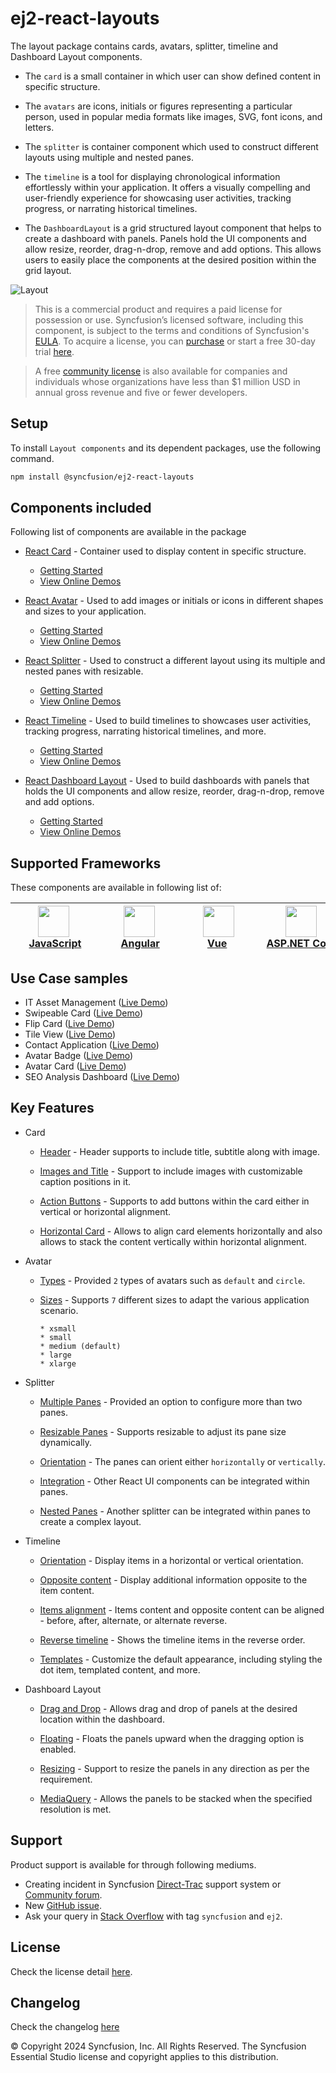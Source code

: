 # ej2-react-layouts

The layout package contains cards, avatars, splitter, timeline and Dashboard Layout components. 

* The `card` is a small container in which user can show defined content in specific structure. 

* The `avatars` are icons, initials or figures representing a particular person, used in popular media formats like images, SVG, font icons, and letters.

* The `splitter` is container component which used to construct different layouts using multiple and nested panes.

* The `timeline` is a tool for displaying chronological information effortlessly within your application. It offers a visually compelling and user-friendly experience for showcasing user activities, tracking progress, or narrating historical timelines.

* The `DashboardLayout` is a grid structured layout component that helps to create a dashboard with panels. Panels hold the UI components and allow resize, reorder, drag-n-drop, remove and add options. This allows users to easily place the components at the desired position within the grid layout.

![Layout](https://ej2.syncfusion.com/products/images/layout/readme.png)

> This is a commercial product and requires a paid license for possession or use. Syncfusion’s licensed software, including this component, is subject to the terms and conditions of Syncfusion's [EULA](https://www.syncfusion.com/eula/es/). To acquire a license, you can [purchase](https://www.syncfusion.com/sales/products/?utm_source=npm&utm_medium=listing&utm_campaign=react-layout-npm) or start a free 30-day trial [here](https://www.syncfusion.com/account/manage-trials/start-trials/?utm_source=npm&utm_medium=listing&utm_campaign=react-layout-npm).

> A free [community license](https://www.syncfusion.com/products/communitylicense/?utm_source=npm&utm_medium=listing&utm_campaign=react-layout-npm) is also available for companies and individuals whose organizations have less than $1 million USD in annual gross revenue and five or fewer developers.

## Setup

To install `Layout components` and its dependent packages, use the following command.

```sh
npm install @syncfusion/ej2-react-layouts
```

## Components included

Following list of components are available in the package

* [React Card](https://www.syncfusion.com/react-ui-components/react-card?utm_source=npm&utm_medium=listing&utm_campaign=react-layout-npm) - Container used to display content in specific structure.
  * [Getting Started](https://ej2.syncfusion.com/react/documentation/card/getting-started/?utm_source=npm&utm_medium=listing&utm_campaign=react-layout-npm)
  * [View Online Demos](https://ej2.syncfusion.com/react/demos/?utm_source=npm&utm_medium=listing&utm_campaign=react-layout-npm#/fluent2/card/basic)

* [React Avatar](https://www.syncfusion.com/react-ui-components/react-avatar?utm_source=npm&utm_medium=listing&utm_campaign=react-layout-npm) - Used to add images or initials or icons in different shapes and sizes to your application.
  * [Getting Started](https://ej2.syncfusion.com/react/documentation/avatar/getting-started/?utm_source=npm&utm_medium=listing&utm_campaign=react-layout-npm)
  * [View Online Demos](https://ej2.syncfusion.com/react/demos/?utm_source=npm&utm_medium=listing&utm_campaign=react-layout-npm#/fluent2/avatar/default)

* [React Splitter](https://www.syncfusion.com/react-ui-components/react-splitter?utm_source=npm&utm_medium=listing&utm_campaign=react-layout-npm) - Used to construct a different layout using its multiple and nested panes with resizable.
  * [Getting Started](https://ej2.syncfusion.com/react/documentation/splitter/getting-started/?utm_source=npm&utm_medium=listing&utm_campaign=react-layout-npm)
  * [View Online Demos](https://ej2.syncfusion.com/react/demos/?utm_source=npm&utm_medium=listing&utm_campaign=react-layout-npm#/fluent2/splitter/default)

* [React Timeline](https://www.syncfusion.com/react-ui-components/react-timeline?utm_source=npm&utm_medium=listing&utm_campaign=react-layout-npm) - Used to build timelines to showcases user activities, tracking progress, narrating historical timelines, and more.
  * [Getting Started](https://ej2.syncfusion.com/react/documentation/timeline/getting-started/?utm_source=npm&utm_medium=listing&utm_campaign=react-layout-npm)
  * [View Online Demos](https://ej2.syncfusion.com/react/demos/?utm_source=npm&utm_medium=listing&utm_campaign=react-layout-npm#/fluent2/timeline/default)

* [React Dashboard Layout](https://www.syncfusion.com/react-ui-components/react-dashboard-layout?utm_source=npm&utm_medium=listing&utm_campaign=react-layout-npm) - Used to build dashboards with panels that holds the UI components and allow resize, reorder, drag-n-drop, remove and add options.
  * [Getting Started](https://ej2.syncfusion.com/react/documentation/dashboard-layout/getting-started/?utm_source=npm&utm_medium=listing&utm_campaign=react-layout-npm)
  * [View Online Demos](https://ej2.syncfusion.com/react/demos/?utm_source=npm&utm_medium=listing&utm_campaign=react-layout-npm#/fluent2/dashboard-layout/default)

## Supported Frameworks

These components are available in following list of:

| [<img src="https://ej2.syncfusion.com/github/images/js.svg" height="50" />](https://www.syncfusion.com/javascript-ui-controls?utm_medium=listing&utm_source=github)<br/>&nbsp;&nbsp;&nbsp;&nbsp;&nbsp;[JavaScript](https://www.syncfusion.com/javascript-ui-controls?utm_medium=listing&utm_source=github)&nbsp;&nbsp;&nbsp;&nbsp; | [<img src="https://ej2.syncfusion.com/github/images/angular-new.svg"  height="50" />](https://www.syncfusion.com/angular-components/?utm_medium=listing&utm_source=github)<br/>&nbsp;&nbsp;&nbsp;&nbsp;&nbsp;&nbsp;&nbsp;[Angular](https://www.syncfusion.com/angular-components/?utm_medium=listing&utm_source=github)&nbsp;&nbsp;&nbsp;&nbsp;&nbsp;&nbsp; | [<img src="https://ej2.syncfusion.com/github/images/vue.svg" height="50" />](https://www.syncfusion.com/vue-ui-components?utm_medium=listing&utm_source=github)<br/>&nbsp;&nbsp;&nbsp;&nbsp;&nbsp;&nbsp;&nbsp;&nbsp;[Vue](https://www.syncfusion.com/vue-ui-components?utm_medium=listing&utm_source=github)&nbsp;&nbsp;&nbsp;&nbsp;&nbsp;&nbsp;&nbsp;&nbsp;&nbsp; | [<img src="https://ej2.syncfusion.com/github/images/netcore.svg" height="50" />](https://www.syncfusion.com/aspnet-core-ui-controls?utm_medium=listing&utm_source=github)<br/>&nbsp;&nbsp;[ASP.NET&nbsp;Core](https://www.syncfusion.com/aspnet-core-ui-controls?utm_medium=listing&utm_source=github)&nbsp;&nbsp; | [<img src="https://ej2.syncfusion.com/github/images/netmvc.svg" height="50" />](https://www.syncfusion.com/aspnet-mvc-ui-controls?utm_medium=listing&utm_source=github)<br/>&nbsp;&nbsp;[ASP.NET&nbsp;MVC](https://www.syncfusion.com/aspnet-mvc-ui-controls?utm_medium=listing&utm_source=github)&nbsp;&nbsp; | 
| :-----: | :-----: | :-----: | :-----: | :-----: |

## Use Case samples

* IT Asset Management ([Live Demo](https://ej2.syncfusion.com/showcase/vue/assetmanagement/?utm_source=npm&utm_medium=listing&utm_campaign=react-layout-npm))
* Swipeable Card ([Live Demo](https://ej2.syncfusion.com/react/demos/?utm_source=npm&utm_medium=listing&utm_campaign=react-layout-npm#/fluent2/card/swipeable))
* Flip Card ([Live Demo](https://ej2.syncfusion.com/react/demos/?utm_source=npm&utm_medium=listing&utm_campaign=react-layout-npm#/fluent2/card/flip))
* Tile View ([Live Demo](https://ej2.syncfusion.com/react/demos/?utm_source=npm&utm_medium=listing&utm_campaign=react-layout-npm#/fluent2/card/tile))
* Contact Application ([Live Demo](https://ej2.syncfusion.com/react/demos/?utm_source=npm&utm_medium=listing&utm_campaign=react-layout-npm#/fluent2/avatar/listview))
* Avatar Badge ([Live Demo](https://ej2.syncfusion.com/react/demos/?utm_source=npm&utm_medium=listing&utm_campaign=react-layout-npm#/fluent2/avatar/badge))
* Avatar Card ([Live Demo](https://ej2.syncfusion.com/react/demos/?utm_source=npm&utm_medium=listing&utm_campaign=react-layout-npm#/fluent2/avatar/card))
* SEO Analysis Dashboard ([Live Demo](https://ej2.syncfusion.com/react/demos/?utm_source=npm&utm_medium=listing&utm_campaign=react-layout-npm#/fluent2/dashboard-layout/analytics-dashboard))

## Key Features

* Card

  * [Header](https://ej2.syncfusion.com/react/demos/?utm_source=npm&utm_medium=listing&utm_campaign=react-layout-npm#/fluent2/card/basic) - Header supports to include title, subtitle along with image.

  * [Images and Title](https://ej2.syncfusion.com/react/demos/?utm_source=npm&utm_medium=listing&utm_campaign=react-layout-npm#/fluent2/card/reveal) - Support to include images with customizable caption positions in it.

  * [Action Buttons](https://ej2.syncfusion.com/react/demos/?utm_source=npm&utm_medium=listing&utm_campaign=react-layout-npm#/fluent2/card/vertical) - Supports to add buttons within the card either in vertical or horizontal alignment.

  * [Horizontal Card](https://ej2.syncfusion.com/react/demos/?utm_source=npm&utm_medium=listing&utm_campaign=react-layout-npm#/fluent2/card/horizontal) - Allows to align card elements horizontally and also allows to stack the content vertically within horizontal alignment.

* Avatar
  * [Types](https://ej2.syncfusion.com/react/demos/?utm_source=npm&utm_medium=listing&utm_campaign=react-layout-npm#/fluent2/avatar/default) - Provided `2` types of avatars such as `default` and `circle`.

  * [Sizes](https://ej2.syncfusion.com/react/demos/?utm_source=npm&utm_medium=listing&utm_campaign=react-layout-npm#/fluent2/avatar/types) - Supports `7` different sizes to adapt the various application scenario.

        * xsmall
        * small
        * medium (default)
        * large
        * xlarge

* Splitter

  * [Multiple Panes](https://ej2.syncfusion.com/react/demos/?utm_source=npm&utm_medium=listing&utm_campaign=react-layout-npm#/fluent2/splitter/default) - Provided an option to configure more than two panes.

  * [Resizable Panes](https://ej2.syncfusion.com/react/demos/?utm_source=npm&utm_medium=listing&utm_campaign=react-layout-npm#/fluent2/splitter/code-editor-layout) - Supports resizable to adjust its pane size dynamically.

  * [Orientation](https://ej2.syncfusion.com/react/demos/?utm_source=npm&utm_medium=listing&utm_campaign=react-layout-npm#/fluent2/splitter/default) - The panes can orient either `horizontally` or `vertically`.

  * [Integration](https://ej2.syncfusion.com/react/demos/?utm_source=npm&utm_medium=listing&utm_campaign=react-layout-npm#/fluent2/splitter/accordion-navigation-menu) - Other React UI components can be integrated within panes.

  * [Nested Panes](https://ej2.syncfusion.com/react/demos/?utm_source=npm&utm_medium=listing&utm_campaign=react-layout-npm#/fluent2/splitter/code-editor-layout) - Another splitter can be integrated within panes to create a complex layout.

* Timeline

  * [Orientation](https://ej2.syncfusion.com/react/demos/?utm_source=npm&utm_medium=listing&utm_campaign=react-layout-npm#/fluent2/timeline/api) - Display items in a horizontal or vertical orientation.

  * [Opposite content](https://ej2.syncfusion.com/react/demos/?utm_source=npm&utm_medium=listing&utm_campaign=react-layout-npm#/fluent2/timeline/api) -  Display additional information opposite to the item content.
  
  * [Items alignment](https://ej2.syncfusion.com/react/demos/?utm_source=npm&utm_medium=listing&utm_campaign=react-layout-npm#/fluent2/timeline/api) - Items content and opposite content can be aligned - before, after, alternate, or alternate reverse.
  
  * [Reverse timeline](https://ej2.syncfusion.com/react/demos/?utm_source=npm&utm_medium=listing&utm_campaign=react-layout-npm#/fluent2/timeline/api) - Shows the timeline items in the reverse order.
  
  * [Templates](https://ej2.syncfusion.com/react/demos/?utm_source=npm&utm_medium=listing&utm_campaign=react-layout-npm#/fluent2/timeline/template) - Customize the default appearance, including styling the dot item, templated content, and more.

* Dashboard Layout
 
   * [Drag and Drop](https://ej2.syncfusion.com/react/demos/?utm_source=npm&utm_medium=listing&utm_campaign=react-layout-npm#/fluent2/dashboard-layout/properties) - Allows drag and drop of panels at the desired location within the dashboard.

   * [Floating](https://ej2.syncfusion.com/react/demos/?utm_source=npm&utm_medium=listing&utm_campaign=react-layout-npm#/fluent2/dashboard-layout/properties) - Floats the panels upward when the dragging option is enabled.

   * [Resizing](https://ej2.syncfusion.com/react/demos/?utm_source=npm&utm_medium=listing&utm_campaign=react-layout-npm#/fluent2/dashboard-layout/properties) - Support to resize the panels in any direction as per the requirement.

   * [MediaQuery](https://ej2.syncfusion.com/react/demos/?utm_source=npm&utm_medium=listing&utm_campaign=react-layout-npm#/fluent2/dashboard-layout/default) - Allows the panels to be stacked when the specified resolution is met.

## Support

Product support is available for through following mediums.

* Creating incident in Syncfusion [Direct-Trac](https://www.syncfusion.com/support/directtrac/incidents/?utm_source=npm&utm_medium=listing&utm_campaign=react-layout-npm) support system or [Community forum](https://www.syncfusion.com/forums/essential-js2/?utm_source=npm&utm_medium=listing&utm_campaign=react-layout-npm).
* New [GitHub issue](https://github.com/syncfusion/ej2-react-ui-components/issues/new/?utm_source=npm&utm_medium=listing&utm_campaign=react-layout-npm).
* Ask your query in [Stack Overflow](https://stackoverflow.com/?utm_source=npm&utm_medium=listing&utm_campaign=react-layout-npm) with tag `syncfusion` and `ej2`.

## License

Check the license detail [here](https://github.com/syncfusion/ej2-react-ui-components/blob/master/license/?utm_source=npm&utm_medium=listing&utm_campaign=react-layout-npm).

## Changelog

Check the changelog [here](https://github.com/syncfusion/ej2-react-ui-components/blob/master/components/layouts/CHANGELOG.md/?utm_source=npm&utm_medium=listing&utm_campaign=react-layout-npm)

© Copyright 2024 Syncfusion, Inc. All Rights Reserved. The Syncfusion Essential Studio license and copyright applies to this distribution.